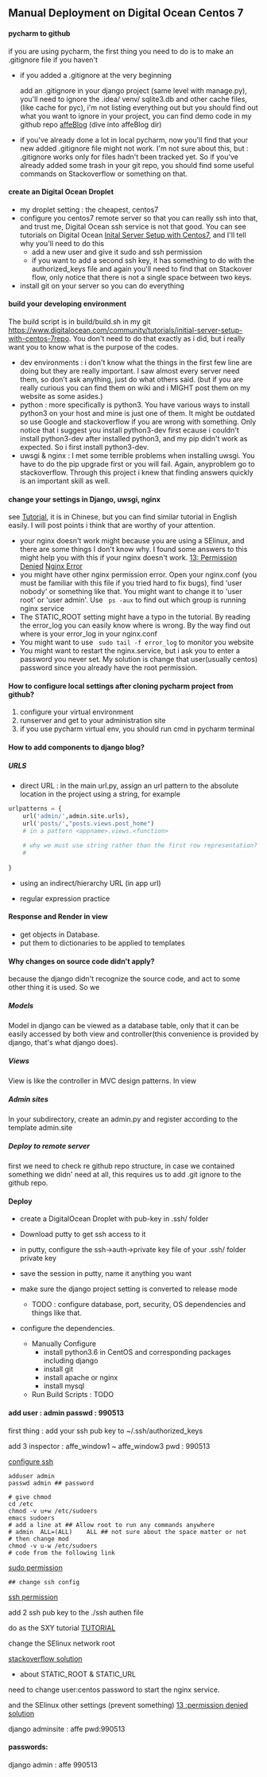## Manual  Deployment on Digital Ocean Centos 7

#### pycharm to github

if you are using pycharm, the first thing you need to do is to make an .gitignore file if you haven't

- if you added a .gitignore at the very beginning

  add an .gitignore in your django project (same level with manage.py), you'll need to ignore the  .idea/  venv/   sqlite3.db and other cache files, (like cache for pyc), i'm not listing everything out but you should find out what you want to ignore in your project, you can find demo code in my github repo [affeBlog](https://github.com/imaffe/affeBlogProduction) (dive into affeBlog dir)

- if you've already done a lot in local pycharm, now you'll find that your new added .gitignore file might not work. I'm not sure about this, but : .gitignore works only for files hadn't been tracked yet. So if you've already added some trash in your git repo, you should find some useful commands on Stackoverflow or something on that.

#### create an Digital Ocean Droplet

- my droplet setting : the cheapest, centos7
- configure you centos7 remote server so that you can really ssh into that, and trust me, Digital Ocean ssh service is not that good. You can see tutorials on Digital Ocean [Inital Server Setup with Centos7](https://www.digitalocean.com/community/tutorials/initial-server-setup-with-centos-7), and I'll tell why you'll need to do this
  - add a new user and give it sudo and ssh permission
  - if you want to add a second ssh key, it has something to do with the authorized_keys file and again you'll need to find that on Stackover flow, only notice that there is not a single space between two keys.
- install git on your server so you can do everything

#### build your developing environment

The build script is in build/build.sh in my git https://www.digitalocean.com/community/tutorials/initial-server-setup-with-centos-7repo. You don't need to do that exactly as i did, but i really want you to know what is the purpose of the codes.

- dev environments  : i don't know what the things in the first few line are doing but they are really important. I saw almost every server need them, so don't ask anything, just do what others said. (but if you are really curious you can find them on wiki and i MIGHT post them on my website as some asides.)
- python : more specifically is python3. You have various ways to install python3 on your host and mine is just one of them. It might be outdated so use Google and stackoverflow if you are wrong with something. Only notice that i suggest you install python3-dev first ecause i couldn't install python3-dev after installed python3, and my pip didn't work as expected. So i first install python3-dev. 
- uwsgi & nginx : I met some terrible problems when installing uwsgi. You have to do the pip upgrade first or you will fail. Again, anyproblem go to stackoverflow. Through this project i knew that finding answers quickly is an important skill as well.

#### change your settings in Django, uwsgi, nginx

see [Tutorial](), it is in Chinese, but you can find similar tutorial in English easily. I will post points i think that are worthy of your attention. 

- your nginx doesn't work might because you are using a SElinux, and there are some things I don't know why. I found some answers to this might help you with this if your nginx doesn't work. [13: Permission Denied](https://www.digitalocean.com/community/questions/403-forbidden-nginx-13-permission-denied)  [Nginx Error](https://stackoverflow.com/questions/23948527/13-permission-denied-while-connecting-to-upstreamnginx)
- you might have other nginx permission error. Open your nginx.conf (you must be familiar with this file if you tried hard to fix bugs), find 'user nobody' or something like that. You might want to change it to 'user root' or 'user admin'. Use ``` ps -aux``` to find out which group is running nginx service
- The STATIC_ROOT setting might have a typo in the tutorial. By reading the error_log you can easily know where is wrong. By the way find out where is your error_log in your nginx.conf
- You might want to use ``` sudo tail -f error_log``` to monitor you website
- You might want to restart the nginx.service, but i ask you to enter a password you never set. My solution is change that user(usually centos) password since you already have the root permission.



#### How to configure local settings after cloning pycharm project from github?

1. configure your virtual environment
2. runserver and get to your administration site
3. if you use pycharm virtual env, you should run cmd in pycharm terminal


#### How to add components to django blog?


##### URLS

- direct URL :
in the main url.py, assign an url pattern to the absolute location in the project using a string, for example
``` python
urlpatterns = {
    url('admin/',admin.site.urls),
    url('posts/',"posts.views.post_home")
    # in a pattern <appname>.views.<function>
    
    # why we must use string rather than the first row representation?
    #
    
}
```

- using an indirect/hierarchy  URL (in app url)


- regular expression practice


#### Response and Render in view

- get objects in Database.
- put them to dictionaries to be applied to templates
#### Why changes on source code didn't apply?
because the django didn't recognize the source code, and act to some other thing it is used. So we


##### Models 
Model in django can be viewed as a database table, only that it can be easily accessed by both view and controller(this convenience is provided by django, that's what django does).

##### Views 
View is like the controller in MVC design patterns. In view


##### Admin sites
In your subdirectory, create an admin.py and register according to the template admin.site

##### Deploy to remote server

first we need to check re github repo structure, in case we contained something we didn' need at all, this requires us to add .git ignore to the github repo.


#### Deploy
- create a DigitalOcean Droplet with pub-key in .ssh/ folder
- Download putty to get ssh access to it
- in putty, configure the ssh->auth->private key file of your .ssh/ folder private key
- save the session in putty, name it anything you want
- make sure the django project setting is converted to release mode

  - TODO : configure database, port, security, OS dependencies and things like that.
- configure the dependencies.
  - Manually Configure
    - install python3.6 in CentOS and corresponding packages including django
    - install git
    - install apache or nginx
    - install mysql
  - Run Build Scripts : TODO 

#### add user : admin passwd : 990513

first thing : add your ssh pub key to ~/.ssh/authorized_keys

add 3 inspector : affe_window1 ~ affe_window3 pwd : 990513

[configure ssh](https://www.linpx.com/p/configure-the-ssh-key-on-centos.html)

``` shell
adduser admin
passwd admin ## password

# give chmod
cd /etc
chmod -v u+w /etc/sudoers
emacs sudoers
# add a line at ## Allow root to run any commands anywhere
# admin  ALL=(ALL)    ALL ## not sure about the space matter or not
# then change mod
chmod -v u-w /etc/sudoers
# code from the following link
```

[sudo permission](https://www.cnblogs.com/woshimrf/p/centos-new-user.html)

``` shell
## change ssh config
```

[ssh permission](https://wiki.centos.org/HowTos/Network/SecuringSSH)

add 2 ssh pub key to the ./ssh authen file

do as the SXY tutorial [TUTORIAL](https://blog.csdn.net/eightbrother888/article/details/79503716)

change the SElinux network root

[stackoverflow solution](https://stackoverflow.com/questions/23948527/13-permission-denied-while-connecting-to-upstreamnginx)



- about STATIC_ROOT & STATIC_URL



need to change user:centos password to start the nginx service.

and the SElinux other settings (prevent something) [13 :permission denied solution](https://www.digitalocean.com/community/questions/403-forbidden-nginx-13-permission-denied)

django adminsite : affe  pwd:990513

#### passwords:

django admin :   affe 990513